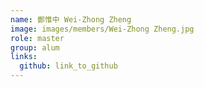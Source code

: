 ```yaml
---
name: 鄭惟中 Wei-Zhong Zheng 
image: images/members/Wei-Zhong Zheng.jpg 
role: master
group: alum
links:
  github: link_to_github 
---
```

